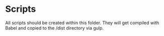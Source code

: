 # Scripts

All scripts should be created within this folder.
They will get compiled with Babel and copied to the /dist directory via gulp.